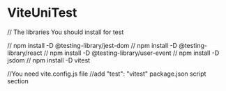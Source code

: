 # ViteUniTest

// The libraries You should install for test

// npm install -D @testing-library/jest-dom
// npm install -D @testing-library/react
// npm install -D @testing-library/user-event
// npm install -D jsdom
// npm install -D vitest

//You need vite.config.js file
//add "test": "vitest" package.json script section




